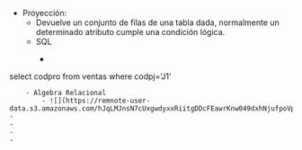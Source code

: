 - Proyección:
    - Devuelve un conjunto de filas de una tabla dada, normalmente un determinado atributo cumple una condición lógica.
    - SQL 
        - ```sql
select codpro from ventas where codpj='J1'
``` 
    - Algebra Relacional
        - ![](https://remnote-user-data.s3.amazonaws.com/hJqLMJnsN7cUxgwdyxxRiitgDDcFEawrKnw049dxhNjufpoVpN1s5GdSaO_7ukodl7pe6c8A9miyNN_f9RJNWiTORKpYAGjnLwaccWD1H2xeODwVTaaDJtLukRhiukcg.png) 
- 
- 
- 
- 
